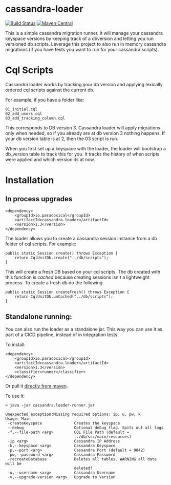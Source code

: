 cassandra-loader
========================

[![Build Status](https://travis-ci.org/paradoxical-io/cassandra-loader.svg?branch=master)](https://travis-ci.org/paradoxical-io/cassandra-loader)
[![Maven Central](https://img.shields.io/maven-central/v/io.paradoxical/cassandra.loader.svg?maxAge=2592000)](https://github.com/paradoxical-io/cassandra-loader/releases)

This is a simple cassandra migration runner. It will manage your cassandra keyspace versions by keeping track of a 
dbversion and letting you run versioned db scripts. Leverage this project to also run in memory cassandra migrations 
(if you have tests you want to run for your cassandra scripts).

# Cql Scripts

Cassandra loader works by tracking your db version and applying lexically ordered cql scripts against the current db.

For example, if you have a folder like:

```
01_initial.cql
02_add_users.cql
03_add_tracking_column.cql
```

This corresponds to DB version 3.  Cassandra loader will apply migrations only when needed, so if you already are at db version 3 nothing happens. If your db version table is at 2, then the 03 script is run.

When you first set up a keyspace with the loader, the loader will bootstrap a db_version table to track this for you. It tracks the history of when scripts were applied and which version its at now.

# Installation

## In process upgrades

```
<dependency>
    <groupId>io.paradoxical</groupId>
    <artifactId>cassandra.loader</artifactId>
    <version>1.3</version>
</dependency>
```

The loader allows you to create a cassandra session instance from a db folder of cql scripts. For example:

```
public static Session create() throws Exception {
    return CqlUnitDb.create("../db/scripts");
}
```

This will create a fresh DB based on your cql scripts.  The db created with this function is *cached* because creating sessions isn't a lightweight process.  To create a fresh db do the following

```
public static Session createFresh() throws Exception {
    return CqlUnitDb.unCached("../db/scripts");
}
```

## Standalone running:

You can also run the loader as a standalone jar.  This way you can use it as part of a CICD pipeline, instead of in integration tests.

To install:

```
<dependency>
    <groupId>io.paradoxical</groupId>
    <artifactId>cassandra.loader</artifactId>
    <version>1.3</version>
    <classifier>runner</classifier>
</dependency>
```

Or pull it [directly from maven](https://repo1.maven.org/maven2/io/paradoxical/cassandra.loader/1.1/cassandra.loader-1.1-runner.jar).

To use it:


```
> java -jar cassandra.loader-runner.jar

Unexpected exception:Missing required options: ip, u, pw, k
Usage: Main
 -createKeyspace              Creates the keyspace
 --debug                      Optional debug flag. Spits out all logs
 -f,--file-path <arg>         CQL File Path (default =
                              ../db/src/main/resources)
 -ip <arg>                    Cassandra IP Address
 -k,--keyspace <arg>          Cassandra Keyspace
 -p,--port <arg>              Cassandra Port (default = 9042)
 -pw,--password <arg>         Cassandra Password
 -recreateDatabase            Deletes all tables. WARNING all data will be
                              deleted!
 -u,--username <arg>          Cassandra Username
 -v,--upgrade-version <arg>   Upgrade to Version
